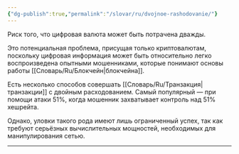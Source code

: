 ```yaml
---
{"dg-publish":true,"permalink":"/slovar/ru/dvojnoe-rashodovanie/"}
---
```



Риск того, что цифровая валюта может быть потрачена дважды.

Это потенциальная проблема, присущая только криптовалютам, поскольку цифровая информация может быть относительно легко воспроизведена опытными мошенниками, которые понимают основы работы [[Словарь/Ru/Блокчейн\|блокчейна]].

Есть несколько способов совершать [[Словарь/Ru/Транзакция\|транзакции]] с двойным расходованием. Самый популярный — при помощи атаки 51%, когда мошенник захватывает контроль над 51% хешрейта.

Однако, уловки такого рода имеют лишь ограниченный успех, так как требуют серьёзных вычислительных мощностей, необходимых для манипулирования сетью.

---
